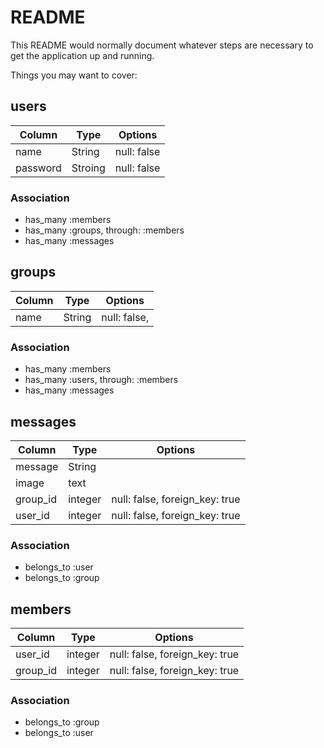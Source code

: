 # README

This README would normally document whatever steps are necessary to get the
application up and running.

Things you may want to cover:


## users

|Column       |Type     |Options                                      |
|------       |----     |-------                                      |
|name         |String   |null: false                                  |
|password     |Stroing  |null: false                                  |

### Association
- has_many :members
- has_many :groups, through: :members
- has_many :messages

## groups

|Column       |Type     |Options                                      |
|------       |----     |-------                                      |
|name         |String   |null: false,                                 |

### Association
- has_many :members
- has_many :users, through: :members
- has_many :messages

## messages

|Column       |Type     |Options                                      |
|------       |----     |-------                                      |
|message      |String   |                                             |
|image        |text     |                                             |
|group_id     |integer  |null: false, foreign_key: true               |
|user_id      |integer  |null: false, foreign_key: true               |

### Association
- belongs_to :user
- belongs_to :group

## members

|Column       |Type     |Options                                      |
|------       |----     |-------                                      |
|user_id      |integer  |null: false, foreign_key: true               |
|group_id     |integer  |null: false, foreign_key: true               |

### Association
- belongs_to :group
- belongs_to :user

